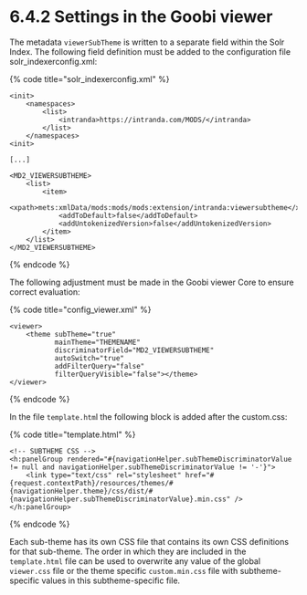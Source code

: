 # 6.4.2 Settings in the Goobi viewer

The metadata `viewerSubTheme` is written to a separate field within the Solr Index. The following field definition must be added to the configuration file solr\_indexerconfig.xml:

{% code title="solr\_indexerconfig.xml" %}
```markup
<init>
    <namespaces>
        <list>
            <intranda>https://intranda.com/MODS/</intranda>
        </list>
    </namespaces>
<init>

[...]

<MD2_VIEWERSUBTHEME>
    <list>
        <item>
            <xpath>mets:xmlData/mods:mods/mods:extension/intranda:viewersubtheme</xpath>
            <addToDefault>false</addToDefault>
            <addUntokenizedVersion>false</addUntokenizedVersion>
        </item>
    </list>
</MD2_VIEWERSUBTHEME>
```
{% endcode %}

The following adjustment must be made in the Goobi viewer Core to ensure correct evaluation:

{% code title="config\_viewer.xml" %}
```markup
<viewer>
    <theme subTheme="true" 
           mainTheme="THEMENAME" 
           discriminatorField="MD2_VIEWERSUBTHEME"
           autoSwitch="true"
           addFilterQuery="false"
           filterQueryVisible="false"></theme>
</viewer>
```
{% endcode %}

In the file `template.htm`l the following block is added after the custom.css:

{% code title="template.html" %}
```markup
<!-- SUBTHEME CSS -->
<h:panelGroup rendered="#{navigationHelper.subThemeDiscriminatorValue != null and navigationHelper.subThemeDiscriminatorValue != '-'}">
    <link type="text/css" rel="stylesheet" href="#{request.contextPath}/resources/themes/#{navigationHelper.theme}/css/dist/#{navigationHelper.subThemeDiscriminatorValue}.min.css" />
</h:panelGroup>
```
{% endcode %}

Each sub-theme has its own CSS file that contains its own CSS definitions for that sub-theme. The order in which they are included in the `template.html` file can be used to overwrite any value of the global `viewer.css` file or the theme specific `custom.min.css` file with subtheme-specific values in this subtheme-specific file.

